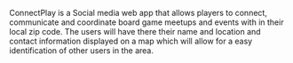 ConnectPlay is a Social media web app that allows players to connect, communicate and coordinate board game meetups and events with in their local zip code. The users will have there their name and location and contact information displayed on a map which will allow for a easy identification of other users in the area. 
